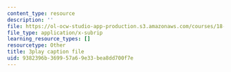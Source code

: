 ```yaml
---
content_type: resource
description: ''
file: https://ol-ocw-studio-app-production.s3.amazonaws.com/courses/18-01sc-single-variable-calculus-fall-2010/9382396b369957a69e33bea8dd700f7e_kCPVBl953eY.vtt
file_type: application/x-subrip
learning_resource_types: []
resourcetype: Other
title: 3play caption file
uid: 9382396b-3699-57a6-9e33-bea8dd700f7e
---
```

